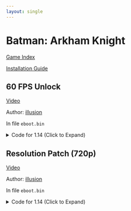 ```yaml
---
layout: single
---
```


# Batman: Arkham Knight

[Game Index](/patch/#ps4)

[Installation Guide](/install-instructions/)

## 60 FPS Unlock

[Video](https://youtu.be/v4AvZ-LjTmc)

Author: [illusion](https://twitter.com/illusion0002)

In file `eboot.bin`

<details>
<summary>Code for 1.14 (Click to Expand)</summary>

{% highlight yml %}
- game: "Batman: Arkham Knight"
  app_ver: "01.14"
  patch_ver: "1.0"
  name: "60 FPS Unlock"
  author: "illusion"
  note: "CPU Limited. For use with 9th generation of game consoles."
  arch: generic_orbis
  enabled: False # Todo: move this to a separate file
  patch_list:
        # 60fps
        - [ bytes, 0x616ABF, "00" ]
        # prevent game from speedup above 30fps
        - [ bytes, 0x617F22, "85" ]
        # triple buffering
        - [ bytes, 0x617CA8, "04" ]
        # sync modes
        # 00 no output
        # 01 untested
        # 02 full adaptive sync // when usevsync is off
        # 03 double buffer adaptive sync // default
        # 04 triple buffering
{% endhighlight %}

</details>

## Resolution Patch (720p)

[Video](https://youtu.be/v4AvZ-LjTmc)

Author: [illusion](https://twitter.com/illusion0002)

In file `eboot.bin`

<details>
<summary>Code for 1.14 (Click to Expand)</summary>

{% highlight yml %}
- game: "Batman: Arkham Knight"
  app_ver: "01.14"
  patch_ver: "1.0"
  name: "Resolution Patch (720p)"
  author: "illusion"
  note: 
  arch: generic_orbis
  enabled: False # Todo: move this to a separate file
  patch_list:
        - [ bytes, 0x276C034, "00 05 00 00 D0 02 00 00 00" ]
{% endhighlight %}

</details>
